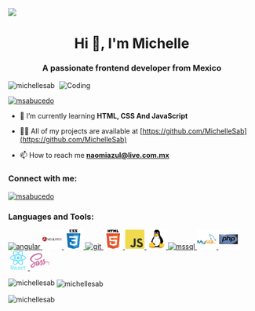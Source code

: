 <img align="center" src="https://github.com/MichelleSab/MichelleSab/blob/main/imagen%20(1).jpg"/></a>

<h1 align="center">Hi 👋, I'm Michelle</h1>
<h3 align="center">A passionate frontend developer from Mexico</h3>
<img align= "right" alt= "Coding" width= "400" src= "https://c.tenor.com/2PB70c2DvQkAAAAC/lucky-star-anime.gif">

<p align="left"> <img src="https://komarev.com/ghpvc/?username=michellesab&label=Profile%20views&color=0e75b6&style=flat" alt="michellesab" /> </p>

<p align="left"> <a href="https://twitter.com/msabucedo" target="blank"><img src="https://img.shields.io/twitter/follow/msabucedo?logo=twitter&style=for-the-badge" alt="msabucedo" /></a> </p>

- 🌱 I’m currently learning **HTML, CSS And JavaScript**

- 👨‍💻 All of my projects are available at [https://github.com/MichelleSab](https://github.com/MichelleSab)

- 📫 How to reach me **naomiazul@live.com.mx**

<h3 align="left">Connect with me:</h3>
<p align="left">
<a href="https://twitter.com/msabucedo" target="blank"><img align="center" src="https://raw.githubusercontent.com/rahuldkjain/github-profile-readme-generator/master/src/images/icons/Social/twitter.svg" alt="msabucedo" height="30" width="40" /></a>
</p>

<h3 align="left">Languages and Tools:</h3>
<p align="left"> <a href="https://angular.io" target="_blank" rel="noreferrer"> <img src="https://angular.io/assets/images/logos/angular/angular.svg" alt="angular" width="40" height="40"/> </a> <a href="https://angular.io" target="_blank" rel="noreferrer"> <img src="https://raw.githubusercontent.com/devicons/devicon/master/icons/angularjs/angularjs-original-wordmark.svg" alt="angularjs" width="40" height="40"/> </a> <a href="https://www.w3schools.com/css/" target="_blank" rel="noreferrer"> <img src="https://raw.githubusercontent.com/devicons/devicon/master/icons/css3/css3-original-wordmark.svg" alt="css3" width="40" height="40"/> </a> <a href="https://git-scm.com/" target="_blank" rel="noreferrer"> <img src="https://www.vectorlogo.zone/logos/git-scm/git-scm-icon.svg" alt="git" width="40" height="40"/> </a> <a href="https://www.w3.org/html/" target="_blank" rel="noreferrer"> <img src="https://raw.githubusercontent.com/devicons/devicon/master/icons/html5/html5-original-wordmark.svg" alt="html5" width="40" height="40"/> </a> <a href="https://developer.mozilla.org/en-US/docs/Web/JavaScript" target="_blank" rel="noreferrer"> <img src="https://raw.githubusercontent.com/devicons/devicon/master/icons/javascript/javascript-original.svg" alt="javascript" width="40" height="40"/> </a> <a href="https://www.linux.org/" target="_blank" rel="noreferrer"> <img src="https://raw.githubusercontent.com/devicons/devicon/master/icons/linux/linux-original.svg" alt="linux" width="40" height="40"/> </a> <a href="https://www.microsoft.com/en-us/sql-server" target="_blank" rel="noreferrer"> <img src="https://www.svgrepo.com/show/303229/microsoft-sql-server-logo.svg" alt="mssql" width="40" height="40"/> </a> <a href="https://www.mysql.com/" target="_blank" rel="noreferrer"> <img src="https://raw.githubusercontent.com/devicons/devicon/master/icons/mysql/mysql-original-wordmark.svg" alt="mysql" width="40" height="40"/> </a> <a href="https://www.php.net" target="_blank" rel="noreferrer"> <img src="https://raw.githubusercontent.com/devicons/devicon/master/icons/php/php-original.svg" alt="php" width="40" height="40"/> </a> <a href="https://reactjs.org/" target="_blank" rel="noreferrer"> <img src="https://raw.githubusercontent.com/devicons/devicon/master/icons/react/react-original-wordmark.svg" alt="react" width="40" height="40"/> </a> <a href="https://sass-lang.com" target="_blank" rel="noreferrer"> <img src="https://raw.githubusercontent.com/devicons/devicon/master/icons/sass/sass-original.svg" alt="sass" width="40" height="40"/> </a> </p>

<p><img align="left" src="https://github-readme-stats.vercel.app/api/top-langs?username=michellesab&show_icons=true&locale=en&layout=compact" alt="michellesab" /></p>

<p>&nbsp;<img align="center" src="https://github-readme-stats.vercel.app/api?username=michellesab&show_icons=true&locale=en" alt="michellesab" /></p>

<p><img align="center" src="https://github-readme-streak-stats.herokuapp.com/?user=michellesab&" alt="michellesab" /></p>
